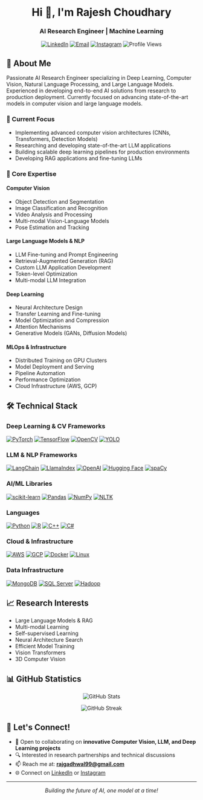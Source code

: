 <h1 align="center">Hi 👋, I'm Rajesh Choudhary</h1>
<h3 align="center">AI Research Engineer | Machine Learning</h3>
<p align="center">
  <a href="https://www.linkedin.com/in/rajesh-choudharyy/"><img src="https://img.shields.io/badge/LinkedIn-0077B5?style=for-the-badge&logo=linkedin&logoColor=white" alt="LinkedIn"/></a>
  <a href="mailto:rajgadhwal99@gmail.com"><img src="https://img.shields.io/badge/Email-D14836?style=for-the-badge&logo=gmail&logoColor=white" alt="Email"/></a>
  <a href="https://instagram.com/rajesh.jat__"><img src="https://img.shields.io/badge/Instagram-E4405F?style=for-the-badge&logo=instagram&logoColor=white" alt="Instagram"/></a>
  <img src="https://komarev.com/ghpvc/?username=rjaat&style=for-the-badge&color=0e75b6" alt="Profile Views"/>
</p>

## 🚀 About Me

Passionate AI Research Engineer specializing in Deep Learning, Computer Vision, Natural Language Processing, and Large Language Models. Experienced in developing end-to-end AI solutions from research to production deployment. Currently focused on advancing state-of-the-art models in computer vision and large language models.

### 🔭 Current Focus
- Implementing advanced computer vision architectures (CNNs, Transformers, Detection Models)
- Researching and developing state-of-the-art LLM applications
- Building scalable deep learning pipelines for production environments
- Developing RAG applications and fine-tuning LLMs

### 💼 Core Expertise

#### Computer Vision
- Object Detection and Segmentation
- Image Classification and Recognition
- Video Analysis and Processing
- Multi-modal Vision-Language Models
- Pose Estimation and Tracking

#### Large Language Models & NLP
- LLM Fine-tuning and Prompt Engineering
- Retrieval-Augmented Generation (RAG)
- Custom LLM Application Development
- Token-level Optimization
- Multi-modal LLM Integration

#### Deep Learning
- Neural Architecture Design
- Transfer Learning and Fine-tuning
- Model Optimization and Compression
- Attention Mechanisms
- Generative Models (GANs, Diffusion Models)

#### MLOps & Infrastructure
- Distributed Training on GPU Clusters
- Model Deployment and Serving
- Pipeline Automation
- Performance Optimization
- Cloud Infrastructure (AWS, GCP)

## 🛠️ Technical Stack

### Deep Learning & CV Frameworks
[![PyTorch](https://img.shields.io/badge/PyTorch-EE4C2C?style=for-the-badge&logo=pytorch&logoColor=white)](#)
[![TensorFlow](https://img.shields.io/badge/TensorFlow-FF6F00?style=for-the-badge&logo=tensorflow&logoColor=white)](#)
[![OpenCV](https://img.shields.io/badge/OpenCV-5C3EE8?style=for-the-badge&logo=opencv&logoColor=white)](#)
[![YOLO](https://img.shields.io/badge/YOLO-00FFFF?style=for-the-badge&logo=yolo&logoColor=black)](#)

### LLM & NLP Frameworks
[![LangChain](https://img.shields.io/badge/LangChain-121D33?style=for-the-badge&logo=chainlink&logoColor=white)](#)
[![LlamaIndex](https://img.shields.io/badge/LlamaIndex-FF4B4B?style=for-the-badge&logo=llama&logoColor=white)](#)
[![OpenAI](https://img.shields.io/badge/OpenAI-412991?style=for-the-badge&logo=openai&logoColor=white)](#)
[![Hugging Face](https://img.shields.io/badge/🤗_Transformers-FFD21E?style=for-the-badge)](#)
[![spaCy](https://img.shields.io/badge/spaCy-09A3D5?style=for-the-badge&logo=spacy&logoColor=white)](#)

### AI/ML Libraries
[![scikit-learn](https://img.shields.io/badge/scikit--learn-F7931E?style=for-the-badge&logo=scikit-learn&logoColor=white)](#)
[![Pandas](https://img.shields.io/badge/Pandas-150458?style=for-the-badge&logo=pandas&logoColor=white)](#)
[![NumPy](https://img.shields.io/badge/NumPy-013243?style=for-the-badge&logo=numpy&logoColor=white)](#)
[![NLTK](https://img.shields.io/badge/NLTK-154F5B?style=for-the-badge&logo=python&logoColor=white)](#)

### Languages
[![Python](https://img.shields.io/badge/Python-3776AB?style=for-the-badge&logo=python&logoColor=white)](#)
[![R](https://img.shields.io/badge/R-276DC3?style=for-the-badge&logo=r&logoColor=white)](#)
[![C++](https://img.shields.io/badge/C++-00599C?style=for-the-badge&logo=cplusplus&logoColor=white)](#)
[![C#](https://img.shields.io/badge/C%23-239120?style=for-the-badge&logo=c-sharp&logoColor=white)](#)

### Cloud & Infrastructure
[![AWS](https://img.shields.io/badge/AWS-232F3E?style=for-the-badge&logo=amazon-aws&logoColor=white)](#)
[![GCP](https://img.shields.io/badge/Google_Cloud-4285F4?style=for-the-badge&logo=google-cloud&logoColor=white)](#)
[![Docker](https://img.shields.io/badge/Docker-2496ED?style=for-the-badge&logo=docker&logoColor=white)](#)
[![Linux](https://img.shields.io/badge/Linux-FCC624?style=for-the-badge&logo=linux&logoColor=black)](#)

### Data Infrastructure
[![MongoDB](https://img.shields.io/badge/MongoDB-47A248?style=for-the-badge&logo=mongodb&logoColor=white)](#)
[![SQL Server](https://img.shields.io/badge/SQL_Server-CC2927?style=for-the-badge&logo=microsoft-sql-server&logoColor=white)](#)
[![Hadoop](https://img.shields.io/badge/Hadoop-66CCFF?style=for-the-badge&logo=apache-hadoop&logoColor=black)](#)

## 📈 Research Interests
- Large Language Models & RAG
- Multi-modal Learning
- Self-supervised Learning
- Neural Architecture Search
- Efficient Model Training
- Vision Transformers
- 3D Computer Vision

## 📊 GitHub Statistics

<div align="center">
  
![GitHub Stats](https://github-readme-stats.vercel.app/api?username=rjaat&show_icons=true&theme=dark&count_private=true)

![GitHub Streak](https://github-readme-streak-stats.herokuapp.com/?user=rjaat&theme=dark)

</div>

## 🤝 Let's Connect!

- 💼 Open to collaborating on **innovative Computer Vision, LLM, and Deep Learning projects**
- 🔍 Interested in research partnerships and technical discussions
- 📫 Reach me at: **rajgadhwal99@gmail.com**
- 🌐 Connect on [LinkedIn](https://www.linkedin.com/in/rajesh-choudharyy/) or [Instagram](https://instagram.com/rajesh.jat__)

---

<div align="center">
  <i>Building the future of AI, one model at a time!</i>
</div>
